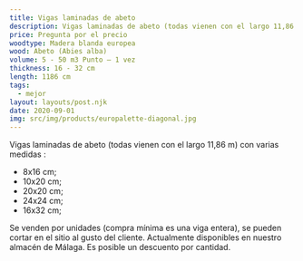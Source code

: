 ```yaml
---
title: Vigas laminadas de abeto
description: Vigas laminadas de abeto (todas vienen con el largo 11,86 m) con varias medidas
price: Pregunta por el precio
woodtype: Madera blanda europea
wood: Abeto (Abies alba)
volume: 5 - 50 m3 Punto – 1 vez
thickness: 16 - 32 cm
length: 1186 cm
tags:
  - mejor
layout: layouts/post.njk
date: 2020-09-01
img: src/img/products/europalette-diagonal.jpg
---
```


Vigas laminadas de abeto (todas vienen con el largo 11,86 m) con varias medidas :

- 8x16 cm;
- 10x20 cm;
- 20x20 cm;
- 24x24 cm;
- 16x32 cm;

Se venden por unidades (compra mínima es una viga entera), se pueden cortar en el sitio al gusto del cliente. Actualmente disponibles en nuestro almacén de Málaga. Es posible un descuento por cantidad.
